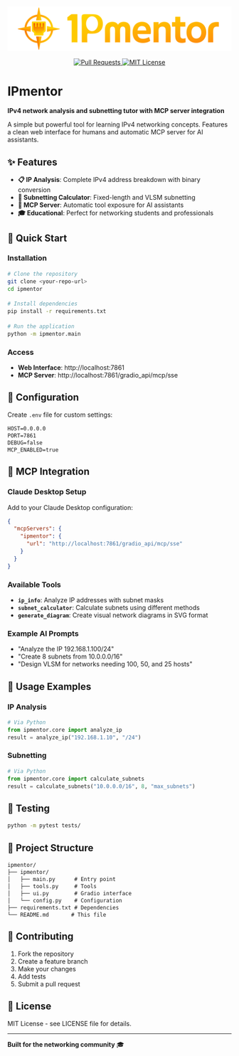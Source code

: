 ![poster](assets/header.png)

<p align="center">
  <a href="https://github.com/DavidLMS/ipmentor/pulls">
    <img src="https://img.shields.io/badge/PRs-welcome-brightgreen.svg?longCache=true" alt="Pull Requests">
  </a>
  <a href="LICENSE">
      <img src="https://img.shields.io/badge/License-MIT-yellow.svg?longCache=true" alt="MIT License">
    </a>
</p>

# IPmentor

**IPv4 network analysis and subnetting tutor with MCP server integration**

A simple but powerful tool for learning IPv4 networking concepts. Features a clean web interface for humans and automatic MCP server for AI assistants.

## ✨ Features

- **📋 IP Analysis**: Complete IPv4 address breakdown with binary conversion
- **🧮 Subnetting Calculator**: Fixed-length and VLSM subnetting
- **🤖 MCP Server**: Automatic tool exposure for AI assistants
- **🎓 Educational**: Perfect for networking students and professionals

## 🚀 Quick Start

### Installation

```bash
# Clone the repository
git clone <your-repo-url>
cd ipmentor

# Install dependencies
pip install -r requirements.txt

# Run the application
python -m ipmentor.main
```

### Access

- **Web Interface**: http://localhost:7861
- **MCP Server**: http://localhost:7861/gradio_api/mcp/sse

## 🔧 Configuration

Create `.env` file for custom settings:

```env
HOST=0.0.0.0
PORT=7861
DEBUG=false
MCP_ENABLED=true
```

## 🤖 MCP Integration

### Claude Desktop Setup

Add to your Claude Desktop configuration:

```json
{
  "mcpServers": {
    "ipmentor": {
      "url": "http://localhost:7861/gradio_api/mcp/sse"
    }
  }
}
```

### Available Tools

- **`ip_info`**: Analyze IP addresses with subnet masks
- **`subnet_calculator`**: Calculate subnets using different methods
- **`generate_diagram`**: Create visual network diagrams in SVG format

### Example AI Prompts

- "Analyze the IP 192.168.1.100/24"
- "Create 8 subnets from 10.0.0.0/16"
- "Design VLSM for networks needing 100, 50, and 25 hosts"

## 📖 Usage Examples

### IP Analysis
```python
# Via Python
from ipmentor.core import analyze_ip
result = analyze_ip("192.168.1.10", "/24")
```

### Subnetting
```python
# Via Python  
from ipmentor.core import calculate_subnets
result = calculate_subnets("10.0.0.0/16", 8, "max_subnets")
```

## 🧪 Testing

```bash
python -m pytest tests/
```

## 📁 Project Structure

```
ipmentor/
├── ipmentor/
│   ├── main.py      # Entry point
│   ├── tools.py     # Tools
│   ├── ui.py        # Gradio interface
│   └── config.py    # Configuration
├── requirements.txt # Dependencies
└── README.md       # This file
```

## 🤝 Contributing

1. Fork the repository
2. Create a feature branch
3. Make your changes
4. Add tests
5. Submit a pull request

## 📝 License

MIT License - see LICENSE file for details.

---

**Built for the networking community** 🎓
